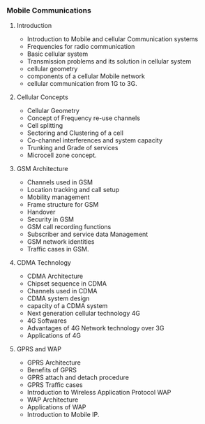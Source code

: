 ### Mobile Communications

1. Introduction

   - Introduction to Mobile and cellular Communication systems
   - Frequencies for radio communication
   - Basic cellular system
   - Transmission problems and its solution in cellular system
   - cellular geometry
   - components of a cellular Mobile network
   - cellular communication from 1G to 3G.

2. Cellular Concepts

   - Cellular Geometry
   - Concept of Frequency re-use channels
   - Cell splitting
   - Sectoring and Clustering of a cell
   - Co-channel interferences and system capacity
   - Trunking and Grade of services
   - Microcell zone concept.

3. GSM Architecture

   - Channels used in GSM
   - Location tracking and call setup
   - Mobility management
   - Frame structure for GSM
   - Handover
   - Security in GSM
   - GSM call recording functions
   - Subscriber and service data Management
   - GSM network identities
   - Traffic cases in GSM.

4. CDMA Technology

   - CDMA Architecture
   - Chipset sequence in CDMA
   - Channels used in CDMA
   - CDMA system design
   - capacity of a CDMA system
   - Next generation cellular technology 4G
   - 4G Softwares
   - Advantages of 4G Network technology over 3G
   - Applications of 4G

5. GPRS and WAP

   - GPRS Architecture
   - Benefits of GPRS
   - GPRS attach and detach procedure
   - GPRS Traffic cases
   - Introduction to Wireless Application Protocol WAP
   - WAP Architecture
   - Applications of WAP
   - Introduction to Mobile IP.
